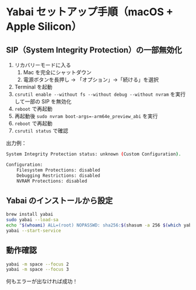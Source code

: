 # Yabai セットアップ手順（macOS + Apple Silicon）

## SIP（System Integrity Protection）の一部無効化

1. リカバリーモードに入る
   1. Mac を完全にシャットダウン
   2. 電源ボタンを長押し → 「オプション」→「続ける」を選択
2. Terminal を起動
3. `csrutil enable --without fs --without debug --without nvram` を実行して一部の SIP を無効化
4. `reboot` で再起動
5. 再起動後 `sudo nvram boot-args=-arm64e_preview_abi` を実行
6. `reboot` で再起動
7. `csrutil status` で確認

出力例：

```bash
System Integrity Protection status: unknown (Custom Configuration).

Configuration:
    Filesystem Protections: disabled
    Debugging Restrictions: disabled
    NVRAM Protections: disabled

```

## Yabai のインストールから設定

```bash
brew install yabai
sudo yabai --load-sa
echo "$(whoami) ALL=(root) NOPASSWD: sha256:$(shasum -a 256 $(which yabai) | cut -d ' ' -f1) $(which yabai) --load-sa" | sudo tee /private/etc/sudoers.d/yabai > /dev/null
yabai --start-service

```

## 動作確認

```bash
yabai -m space --focus 2
yabai -m space --focus 3
```

何もエラーが出なければ成功！